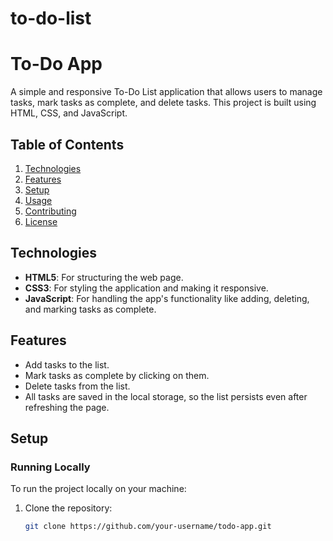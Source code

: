 # to-do-list
# To-Do App

A simple and responsive To-Do List application that allows users to manage tasks, mark tasks as complete, and delete tasks. This project is built using HTML, CSS, and JavaScript.

## Table of Contents
1. [Technologies](#technologies)
2. [Features](#features)
3. [Setup](#setup)
4. [Usage](#usage)
5. [Contributing](#contributing)
6. [License](#license)

## Technologies
- **HTML5**: For structuring the web page.
- **CSS3**: For styling the application and making it responsive.
- **JavaScript**: For handling the app's functionality like adding, deleting, and marking tasks as complete.

## Features
- Add tasks to the list.
- Mark tasks as complete by clicking on them.
- Delete tasks from the list.
- All tasks are saved in the local storage, so the list persists even after refreshing the page.

## Setup

### Running Locally
To run the project locally on your machine:

1. Clone the repository:
   ```bash
   git clone https://github.com/your-username/todo-app.git
